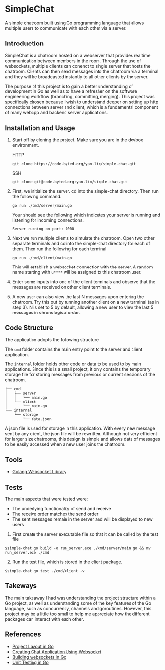 # SimpleChat

A simple chatroom built using Go programming language that allows multiple users to communicate with each other via a server.


## Introduction

SimpleChat is a chatroom hosted on a webserver that provides realtime communication between members in the room. Through the use of websockets, multiple clients can conenct to single server that hosts the chatroom. Clients can then send messages into the chatroom via a terminal and they will be broadcasted instantly to all other clients by the server.

The purpose of this project is to gain a better understanding of development in Go as well as to have a refresher on the software engineering workflow (branching, committing, merging). This project was specifically chosen because I wish to understand deeper on setting up http connections between server and client, which is a fundamental component of many webapp and backend server applications.


## Installation and Usage

1. Start off by cloning the project. Make sure you are in the devbox environment. 
 
    HTTP
    ```
    git clone https://code.byted.org/yan.lim/simple-chat.git
    ```

    SSH
    ```
    git clone git@code.byted.org:yan.lim/simple-chat.git
    ```

2. First, we initialize the server. cd into the simple-chat directory. Then run the following command.
    ```
    go run ./cmd/server/main.go
    ```
    Your should see the following which indicates your server is running and listening for incoming connections.
    ```
    Server running on port: 9000
    ```

3. Next we run multiple clients to simulate the chatroom. Open two other separate terminals and cd into the simple-chat directory for each of them. Then run the following for each terminal
    ```
    go run ./cmd/client/main.go
    ```
    This will establish a websocket connection with the server. A random name starting with `u****` will be assigned to this chatroom user.

4. Enter some inputs into one of the client terminals and observe that the messages are received on other client terminals.

5. A new user can also view the last N messages upon entering the chatroom. Try this out by running another client on a new terminal (as in step 3). N is set to 5 by default, allowing a new user to view the last 5 messages in chronological order.


## Code Structure
The application adopts the following structure. 

The `cmd` folder contains the main entry point to the server and client application. 

The `internal` folder holds other code or data to be used to by main applications. Since this is a small project, it only contains the temporary storage file for storing messages from previous or current sessions of the chatroom.


```
├── cmd
│   ├── server
│   │   └── main.go
│   └── client
│       └── main.go
└── internal
    └── storage
        └── data.json
```

A json file is used for storage in this application. With every new message sent by any client, the json file will be rewritten. Although not very efficient for larger size chatrooms, this design is simple and allows data of messages to be easily accessed when a new user joins the chatroom.

## Tools

* [Golang Websocket Library](golang.org/x/net/websocket)

## Tests
The main aspects that were tested were:
- The underlying functionality of send and receive
- The receive order matches the send order
- The sent messages remain in the server and will be displayed to new users

1. First create the server executable file so that it can be called by the test file
```
$simple-chat go build -o run_server.exe ./cmd/server/main.go && mv run_server.exe ./cmd
```
2. Run the test file, which is stored in the client package.
```
$simple-chat go test ./cmd/client -v
```

## Takeways
The main takeaway I had was understanding the project structure within a Go project, as well as understanding some of the key features of the Go language, such as concurrency, channels and goroutines. However, this project may be a little too small to help me appreciate how the different packages can interact with each other.



## References
* [Project Layout in Go](https://github.com/golang-standards/project-layout)
* [Creating Chat Application Using Websocket](https://medium.com/@johnshenk77/create-a-simple-chat-application-in-go-using-websocket-d2cb387db836)
* [Building websockets in Go](https://yalantis.com/blog/how-to-build-websockets-in-go/)
* [Unit Testing in Go](https://medium.com/rungo/unit-testing-made-easy-in-go-25077669318)

